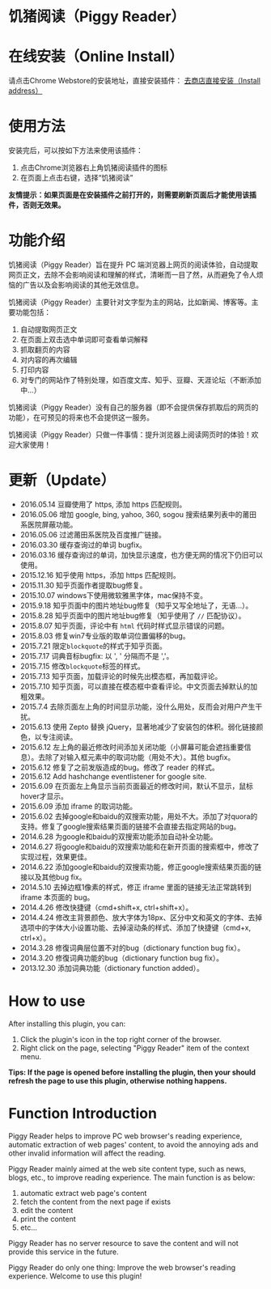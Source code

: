 饥猪阅读（Piggy Reader）
===========

# 在线安装（Online Install）
请点击Chrome Webstore的安装地址，直接安装插件： [去商店直接安装（Install address）](https://chrome.google.com/webstore/detail/%E9%A5%A5%E7%8C%AA%E9%98%85%E8%AF%BB/jfckifkogfenafeakigpkjlifbkklmih?hl=zh-CN)

# 使用方法
安装完后，可以按如下方法来使用该插件：

1. 点击Chrome浏览器右上角饥猪阅读插件的图标
2. 在页面上点击右键，选择“饥猪阅读”

**友情提示：如果页面是在安装插件之前打开的，则需要刷新页面后才能使用该插件，否则无效果。**

# 功能介绍
饥猪阅读（Piggy Reader）旨在提升 PC 端浏览器上网页的阅读体验，自动提取网页正文，去除不会影响阅读和理解的样式，清晰而一目了然，从而避免了令人烦恼的广告以及会影响阅读的其他无效信息。

饥猪阅读（Piggy Reader）主要针对文字型为主的网站，比如新闻、博客等。主要功能包括：

1. 自动提取网页正文
2. 在页面上双击选中单词即可查看单词解释
3. 抓取翻页的内容
4. 对内容的再次编辑
5. 打印内容
6. 对专门的网站作了特别处理，如百度文库、知乎、豆瓣、天涯论坛（不断添加中...）

饥猪阅读（Piggy Reader）没有自己的服务器（即不会提供保存抓取后的网页的功能），在可预见的将来也不会提供这一服务。

饥猪阅读（Piggy Reader）只做一件事情：提升浏览器上阅读网页时的体验！欢迎大家使用！

# 更新（Update）

* 2016.05.14 豆瓣使用了 https, 添加 https 匹配规则。
* 2016.05.06 增加 google, bing, yahoo, 360, sogou 搜索结果列表中的莆田系医院屏蔽功能。
* 2016.05.06 过滤莆田系医院及百度推广链接。
* 2016.03.30 缓存查询过的单词 bugfix。
* 2016.03.16 缓存查询过的单词，加快显示速度，也方便无网的情况下仍旧可以使用。
* 2015.12.16 知乎使用 https，添加 https 匹配规则。
* 2015.11.30 知乎页面作者提取bug修复。
* 2015.10.07 windows下使用微软雅黑字体，mac保持不变。
* 2015.9.18 知乎页面中的图片地址bug修复（知乎又写全地址了，无语...）。
* 2015.8.28 知乎页面中的图片地址bug修复（知乎使用了 `//` 匹配协议）。
* 2015.8.07 知乎页面，评论中有 `html` 代码时样式显示错误的问题。
* 2015.8.03 修复win7专业版的取单词位置偏移的bug。
* 2015.7.21 限定`blockquote`的样式于知乎页面。
* 2015.7.17 词典音标bugfix: 以 ', ' 分隔而不是 ','。
* 2015.7.15 修改`blockquote`标签的样式。
* 2015.7.13 知乎页面，加载评论的时候先出模态框，再加载评论。
* 2015.7.10 知乎页面，可以直接在模态框中查看评论。中文页面去掉默认的加粗效果。
* 2015.7.4 去除页面左上角的时间显示功能，没什么用处，反而会对用户产生干扰。
* 2015.6.13 使用 Zepto 替换 jQuery，显著地减少了安装包的体积。弱化链接颜色，以专注阅读。
* 2015.6.12 左上角的最近修改时间添加关闭功能（小屏幕可能会遮挡重要信息）。去除了对输入框元素中的取词功能（用处不大）。其他 bugfix。
* 2015.6.12 修复了之前发版造成的bug。修改了 reader 的样式。
* 2015.6.12 Add hashchange eventlistener for google site.
* 2015.6.09 在页面左上角显示当前页面最近的修改时间，默认不显示，鼠标hover才显示。
* 2015.6.09 添加 iframe 的取词功能。
* 2015.6.02 去掉google和baidu的双搜索功能，用处不大。添加了对quora的支持。修复了google搜索结果页面的链接不会直接去指定网站的bug。
* 2014.6.28 为google和baidu的双搜索功能添加自动补全功能。
* 2014.6.27 将google和baidu的双搜索功能和在新开页面的搜索框中，修改了实现过程，效果更佳。
* 2014.6.22 添加google和baidu的双搜索功能，修正google搜索结果页面的链接以及其他bug fix。
* 2014.5.10 去掉边框1像素的样式，修正 iframe 里面的链接无法正常跳转到 iframe 本页面的 bug。
* 2014.4.26 修改快捷键（cmd+shift+x, ctrl+shift+x）。
* 2014.4.24 修改主背景颜色、放大字体为18px、区分中文和英文的字体、去掉选项中的字体大小设置功能、去掉滚动条的样式、添加了快捷键（cmd+x, ctrl+x）。
* 2014.3.28 修復词典层位置不对的bug（dictionary function bug fix）。
* 2014.3.20 修復词典功能的bug（dictionary function bug fix）。
* 2013.12.30 添加词典功能（dictionary function added）。

# How to use #
After installing this plugin, you can:

1. Click the plugin's icon in the top right corner of the browser.
2. Right click on the page, selecting "Piggy Reader" item of the context menu.

**Tips: If the page is opened before installing the plugin, then your should refresh the page to use this plugin, otherwise nothing happens.**

# Function Introduction #
Piggy Reader helps to improve PC web browser's reading experience, automatic extraction of web pages' content, to avoid the annoying ads and other invalid information will affect the reading.

Piggy Reader mainly aimed at the web site content type, such as news, blogs, etc., to improve reading experience. The main function is as below:

1. automatic extract web page's content
2. fetch the content from the next page if exists
3. edit the content
4. print the content
5. etc...

Piggy Reader has no server resource to save the content and will not provide this service in the future.

Piggy Reader do only one thing: Improve the web browser's reading experience. Welcome to use this plugin!



